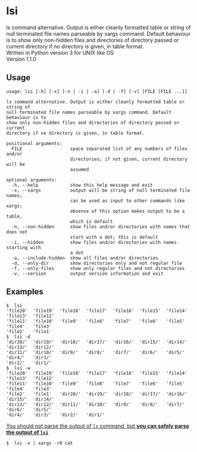 # lsi
ls command alternative. Output is either cleanly formatted table or string of null terminated file names parseable by xargs command. Default behaviour is to show only non-hidden files and directories of directory passed or current directory if no directory is given, in table format.  
Written in Python version 3 for UNIX like OS  
Version 1.1.0  

## Usage

    usage: lsi [-h] [-x] [-n | -i | -a] [-d | -f] [-v] [FILE [FILE ...]]

    ls command alternative. Output is either cleanly formatted table or string of
    null terminated file names parseable by xargs command. Default behaviour is to
    show only non-hidden files and directories of directory passed or current
    directory if no directory is given, in table format.

    positional arguments:
      FILE                  space separated list of any numbers of files and/or
                            directories; if not given, current directory will be
                            assumed

    optional arguments:
      -h, --help            show this help message and exit
      -x, --xargs           output will be string of null terminated file names;
                            can be used as input to other commands like xargs;
                            absense of this option makes output to be a table,
                            which is default
      -n, --non-hidden      show files and/or directories with names that does not
                            start with a dot; this is default
      -i, --hidden          show files and/or directories with names starting with
                            a dot
      -a, --include-hidden  show all files and/or directories
      -d, --only-dir        show directories only and not regular file
      -f, --only-files      show only regular files and not directories
      -v, --version         output version information and exit


## Examples

    $  lsi
    'file20'  'file19'  'file18'  'file17'  'file16'  'file15'  'file14'  'file13'  'file12'  
    'file11'  'file10'  'file9'   'file8'   'file7'   'file6'   'file5'   'file4'   'file3'   
    'file2'   'file1'   
    $  lsi -d
    'dir20/'  'dir19/'  'dir18/'  'dir17/'  'dir16/'  'dir15/'  'dir14/'  'dir13/'  'dir12/'  
    'dir11/'  'dir10/'  'dir9/'   'dir8/'   'dir7/'   'dir6/'   'dir5/'   'dir4/'   'dir3/'   
    'dir2/'   'dir1/'   
    $  lsi -w
    'file20'  'file19'  'file18'  'file17'  'file16'  'file15'  'file14'  'file13'  'file12'  
    'file11'  'file10'  'file9'   'file8'   'file7'   'file6'   'file5'   'file4'   'file3'   
    'file2'   'file1'   'dir20/'  'dir19/'  'dir18/'  'dir17/'  'dir16/'  'dir15/'  'dir14/'  
    'dir13/'  'dir12/'  'dir11/'  'dir10/'  'dir9/'   'dir8/'   'dir7/'   'dir6/'   'dir5/'   
    'dir4/'   'dir3/'   'dir2/'   'dir1/'  

[You should not parse the output of `ls` command, but **you can safely parse the output of `lsi`**](http://www.mywiki.wooledge.org/ParsingLs)

    $  lsi -x | xargs -r0 cat
